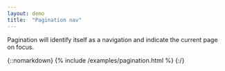 ```yaml
---
layout: demo
title:  "Pagination nav"
---
```


Pagination will identify itself as a navigation and indicate the current page on focus.

{::nomarkdown}
{% include /examples/pagination.html %}
{:/}

